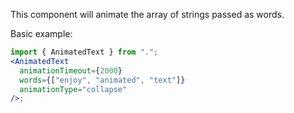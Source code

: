This component will animate the array of strings passed as words.

Basic example:

```jsx
import { AnimatedText } from ".";
<AnimatedText
  animationTimeout={2000}
  words={["enjoy", "animated", "text"]}
  animationType="collapse"
/>;
```

